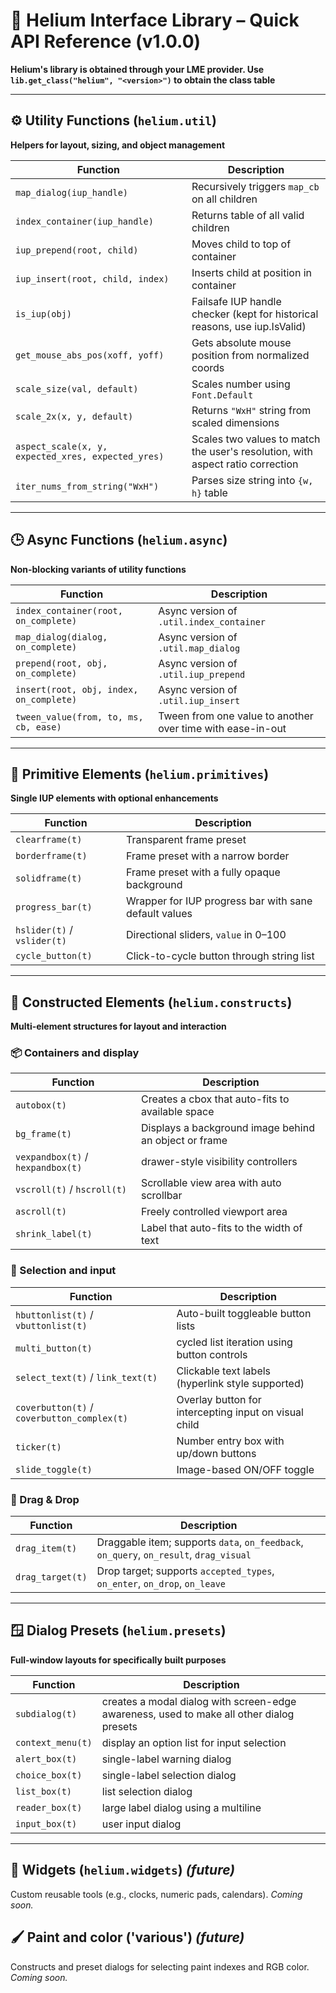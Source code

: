 # 📘 Helium Interface Library – Quick API Reference (v1.0.0)
**Helium's library is obtained through your LME provider. Use `lib.get_class("helium", "<version>")` to obtain the class table**

---

## ⚙️ Utility Functions (`helium.util`)
**Helpers for layout, sizing, and object management**

| Function | Description |
|----------|-------------|
| `map_dialog(iup_handle)` | Recursively triggers `map_cb` on all children |
| `index_container(iup_handle)` | Returns table of all valid children |
| `iup_prepend(root, child)` | Moves child to top of container |
| `iup_insert(root, child, index)` | Inserts child at position in container |
| `is_iup(obj)` | Failsafe IUP handle checker (kept for historical reasons, use iup.IsValid) |
| `get_mouse_abs_pos(xoff, yoff)` | Gets absolute mouse position from normalized coords |
| `scale_size(val, default)` | Scales number using `Font.Default` |
| `scale_2x(x, y, default)` | Returns `"WxH"` string from scaled dimensions |
| `aspect_scale(x, y, expected_xres, expected_yres)` | Scales two values to match the user's resolution, with aspect ratio correction |
| `iter_nums_from_string("WxH")` | Parses size string into `{w, h}` table |

---

## 🕒 Async Functions (`helium.async`)
**Non-blocking variants of utility functions**

| Function | Description |
|----------|-------------|
| `index_container(root, on_complete)` | Async version of `.util.index_container` |
| `map_dialog(dialog, on_complete)` | Async version of `.util.map_dialog` |
| `prepend(root, obj, on_complete)` | Async version of `.util.iup_prepend` |
| `insert(root, obj, index, on_complete)` | Async version of `.util.iup_insert` |
| `tween_value(from, to, ms, cb, ease)` | Tween from one value to another over time with ease-in-out |

---

## 🔧 Primitive Elements (`helium.primitives`)
**Single IUP elements with optional enhancements**

| Function | Description |
|----------|-------------|
| `clearframe(t)` | Transparent frame preset |
| `borderframe(t)` | Frame preset with a narrow border |
| `solidframe(t)` | Frame preset with a fully opaque background |
| `progress_bar(t)` | Wrapper for IUP progress bar with sane default values |
| `hslider(t)` / `vslider(t)` | Directional sliders, `value` in 0–100 |
| `cycle_button(t)` | Click-to-cycle button through string list |

---

## 🧱 Constructed Elements (`helium.constructs`)
**Multi-element structures for layout and interaction**

### 📦 Containers and display
| Function | Description |
|----------|-------------|
| `autobox(t)` | Creates a cbox that auto-fits to available space |
| `bg_frame(t)` | Displays a background image behind an object or frame |
| `vexpandbox(t)` / `hexpandbox(t)` | drawer-style visibility controllers |
| `vscroll(t)` / `hscroll(t)` | Scrollable view area with auto scrollbar |
| `ascroll(t)` | Freely controlled viewport area |
| `shrink_label(t)` | Label that auto-fits to the width of text |

### 🔘 Selection and input
| Function | Description |
|----------|-------------|
| `hbuttonlist(t)` / `vbuttonlist(t)` | Auto-built toggleable button lists |
| `multi_button(t)` | cycled list iteration using button controls |
| `select_text(t)` / `link_text(t)` | Clickable text labels (hyperlink style supported) |
| `coverbutton(t)` / `coverbutton_complex(t)` | Overlay button for intercepting input on visual child |
| `ticker(t)` | Number entry box with up/down buttons |
| `slide_toggle(t)` | Image-based ON/OFF toggle |

### 🧲 Drag & Drop
| Function | Description |
|----------|-------------|
| `drag_item(t)` | Draggable item; supports `data`, `on_feedback`, `on_query`, `on_result`, `drag_visual` |
| `drag_target(t)` | Drop target; supports `accepted_types`, `on_enter`, `on_drop`, `on_leave` |

---

## 🪟 Dialog Presets (`helium.presets`)
**Full-window layouts for specifically built purposes**

| Function | Description |
|----------|-------------|
| `subdialog(t)` | creates a modal dialog with screen-edge awareness, used to make all other dialog presets |
| `context_menu(t)` | display an option list for input selection |
| `alert_box(t)` | single-label warning dialog |
| `choice_box(t)` | single-label selection dialog |
| `list_box(t)` | list selection dialog |
| `reader_box(t)` | large label dialog using a multiline |
| `input_box(t)` | user input dialog |

---

## 🧪 Widgets (`helium.widgets`) *(future)*
Custom reusable tools (e.g., clocks, numeric pads, calendars). *Coming soon.*

## 🖌️ Paint and color ('various') *(future)*
Constructs and preset dialogs for selecting paint indexes and RGB color. *Coming soon.*
